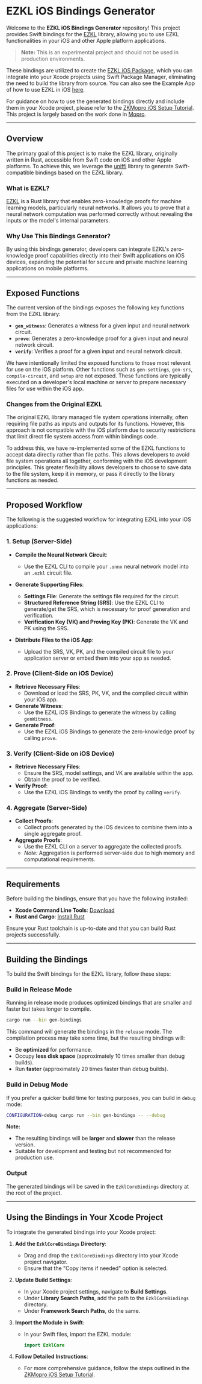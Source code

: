 # EZKL iOS Bindings Generator

Welcome to the **EZKL iOS Bindings Generator** repository! This project provides Swift bindings for
the [EZKL](https://ezkl.xyz) library, allowing you to use EZKL functionalities in your iOS and other Apple platform
applications.

> **Note:** This is an experimental project and should not be used in production environments.

These bindings are utilized to create the [EZKL iOS Package](https://github.com/ElusAegis/ezkl-ios-port), which you can
integrate into your Xcode projects using Swift Package Manager, eliminating the need to build the library from source.
You can also see the Example App of how to use EZKL in
iOS [here](https://github.com/ElusAegis/ezkl-ios-port/tree/main/Example).

For guidance on how to use the generated bindings directly and include them in your Xcode project, please refer to
the [ZKMopro iOS Setup Tutorial](https://zkmopro.org/docs/getting-started/ios-setup). This project is largely based on
the work done in [Mopro](https://zkmopro.org).

---

## Overview

The primary goal of this project is to make the EZKL library, originally written in Rust, accessible from Swift code on
iOS and other Apple platforms. To achieve this, we leverage the [uniffi](https://mozilla.github.io/uniffi-rs/latest/)
library to generate Swift-compatible bindings based on the EZKL library.

### What is EZKL?

[EZKL](https://ezkl.xyz) is a Rust library that enables zero-knowledge proofs for machine learning models, particularly
neural networks. It allows you to prove that a neural network computation was performed correctly without revealing the
inputs or the model's internal parameters.

### Why Use This Bindings Generator?

By using this bindings generator, developers can integrate EZKL's zero-knowledge proof capabilities directly into their
Swift applications on iOS devices, expanding the potential for secure and private machine learning applications on
mobile
platforms.

---

## Exposed Functions

The current version of the bindings exposes the following key functions from the EZKL library:

- **`gen_witness`**: Generates a witness for a given input and neural network circuit.
- **`prove`**: Generates a zero-knowledge proof for a given input and neural network circuit.
- **`verify`**: Verifies a proof for a given input and neural network circuit.

We have intentionally limited the exposed functions to those most relevant for use on the iOS platform. Other functions
such as `gen-settings`, `gen-srs`, `compile-circuit`, and `setup` are not exposed. These functions are typically
executed on a developer's local machine or server to prepare necessary files for use within the iOS app.

### Changes from the Original EZKL

The original EZKL library managed file system operations internally, often requiring file paths as inputs and outputs
for its functions. However, this approach is not compatible with the iOS platform due to security restrictions that
limit direct file system access from within bindings code.

To address this, we have re-implemented some of the EZKL functions to accept data directly rather than file paths. This
allows developers to avoid file system operations all together, conforming with the iOS development principles. This
greater flexibility allows developers to choose to save data to the file system, keep it in memory, or pass it directly
to the library functions as needed.

---

## Proposed Workflow

The following is the suggested workflow for integrating EZKL into your iOS applications:

### 1. Setup (Server-Side)

- **Compile the Neural Network Circuit**:
    - Use the EZKL CLI to compile your `.onnx` neural network model into an `.ezkl` circuit file.
- **Generate Supporting Files**:
    - **Settings File**: Generate the settings file required for the circuit.
    - **Structured Reference String (SRS)**: Use the EZKL CLI to generate/get the SRS, which is necessary for proof
      generation and verification.
    - **Verification Key (VK) and Proving Key (PK)**: Generate the VK and PK using the SRS.

- **Distribute Files to the iOS App**:
    - Upload the SRS, VK, PK, and the compiled circuit file to your application server or embed them into your app as
      needed.

### 2. Prove (Client-Side on iOS Device)

- **Retrieve Necessary Files**:
    - Download or load the SRS, PK, VK, and the compiled circuit within your iOS app.
- **Generate Witness**:
    - Use the EZKL iOS Bindings to generate the witness by calling `genWitness`.
- **Generate Proof**:
    - Use the EZKL iOS Bindings to generate the zero-knowledge proof by calling `prove`.

### 3. Verify (Client-Side on iOS Device)

- **Retrieve Necessary Files**:
    - Ensure the SRS, model settings, and VK are available within the app.
    - Obtain the proof to be verified.
- **Verify Proof**:
    - Use the EZKL iOS Bindings to verify the proof by calling `verify`.

### 4. Aggregate (Server-Side)

- **Collect Proofs**:
    - Collect proofs generated by the iOS devices to combine them into a single aggregate proof.
- **Aggregate Proofs**:
    - Use the EZKL CLI on a server to aggregate the collected proofs.
    - *Note:* Aggregation is performed server-side due to high memory and computational requirements.

---

## Requirements

Before building the bindings, ensure that you have the following installed:

- **Xcode Command Line Tools**: [Download](https://developer.apple.com/xcode/resources/)
- **Rust and Cargo**: [Install Rust](https://www.rust-lang.org/tools/install)

Ensure your Rust toolchain is up-to-date and that you can build Rust projects successfully.

---

## Building the Bindings

To build the Swift bindings for the EZKL library, follow these steps:

### Build in Release Mode

Running in release mode produces optimized bindings that are smaller and faster but takes longer to compile.

```bash
cargo run --bin gen-bindings
```

This command will generate the bindings in the `release` mode. The compilation process may take some time, but the
resulting bindings will:

- Be **optimized** for performance.
- Occupy **less disk space** (approximately 10 times smaller than debug builds).
- Run **faster** (approximately 20 times faster than debug builds).

### Build in Debug Mode

If you prefer a quicker build time for testing purposes, you can build in `debug` mode:

```bash
CONFIGURATION=debug cargo run --bin gen-bindings -- --debug
```

**Note:**

- The resulting bindings will be **larger** and **slower** than the release version.
- Suitable for development and testing but not recommended for production use.

### Output

The generated bindings will be saved in the `EzklCoreBindings` directory at the root of the project.

---

## Using the Bindings in Your Xcode Project

To integrate the generated bindings into your Xcode project:

1. **Add the `EzklCoreBindings` Directory**:
    - Drag and drop the `EzklCoreBindings` directory into your Xcode project navigator.
    - Ensure that the "Copy items if needed" option is selected.

2. **Update Build Settings**:
    - In your Xcode project settings, navigate to **Build Settings**.
    - Under **Library Search Paths**, add the path to the `EzklCoreBindings` directory.
    - Under **Framework Search Paths**, do the same.

3. **Import the Module in Swift**:
    - In your Swift files, import the EZKL module:
      ```swift
      import EzklCore
      ```

4. **Follow Detailed Instructions**:
    - For more comprehensive guidance, follow the steps outlined in
      the [ZKMopro iOS Setup Tutorial](https://zkmopro.org/docs/getting-started/ios-setup).

